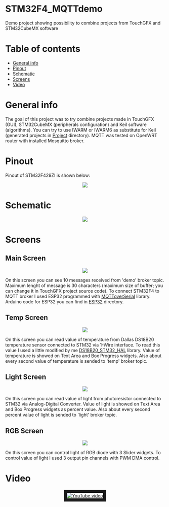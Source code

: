 # STM32F4_MQTTdemo
Demo project showing possibility to combine projects from TouchGFX and STM32CubeMX software

# Table of contents

* [General info](#general-info)
* [Pinout](#pinout)
* [Schematic](#schematic)
* [Screens](#screens)
* [Video](#video)

# General info

The goal of this project was to try combine projects made in TouchGFX (GUI), STM32CubeMX (peripherals configuration) and Keil software (algorithms). You can try to use IWARM or IWARM6 as substitute for Keil (generated projects in [Project](/Project/) directory). MQTT was tested on OpenWRT router with installed Mosquitto broker.

# Pinout

Pinout of STM32F429ZI is shown below:
<p align="center">
  <img align="center" src="/Img/pinout.png">
</p>

# Schematic

<p align="center">
  <img align="center" src="/Schematic/schematic.png">
</p>

# Screens

## Main Screen

<p align="center">
  <img align="center" src="/Img/MainScreen.png">
</p>

On this screen you can see 10 messages received from 'demo' broker topic. Maximum lenght of message is 30 characters (maximum size of buffer; you can change it in TouchGFX project source code). To connect STM32F4 to MQTT broker I used ESP32 programmed with [MQTToverSerial](https://github.com/lnarolski/MQTToverSerial) library. Arduino code for ESP32 you can find in [ESP32](/ESP32/esp32) directory.

## Temp Screen

<p align="center">
  <img align="center" src="/Img/TempScreen.png">
</p>

On this screen you can read value of temperature from Dallas DS18B20 temperature sensor connected to STM32 via 1-Wire interface. To read this value I used a little modified by me [DS18B20_STM32_HAL](https://github.com/lamik/DS18B20_STM32_HAL) library. Value of temperature is showed on Text Area and Box Progress widgets. Also about every second value of temperature is sended to 'temp' broker topic.

## Light Screen

<p align="center">
  <img align="center" src="/Img/LightScreen.png">
</p>

On this screen you can read value of light from photoresistor connected to STM32 via Analog-Digital Converter. Value of light is showed on Text Area and Box Progress widgets as percent value. Also about every second percent value of light is sended to 'light' broker topic.

## RGB Screen

<p align="center">
  <img align="center" src="/Img/RGBScreen.png">
</p>

On this screen you can control light of RGB diode with 3 Slider widgets. To control value of light I used 3 output pin channels with PWM DMA control.

# Video

<p align="center">
<a href="http://www.youtube.com/watch?feature=player_embedded&v=lVDuat6gULU
" target="_blank"><img src="http://img.youtube.com/vi/lVDuat6gULU/0.jpg" 
alt="YouTube video" border="10" /></a>
</p>
